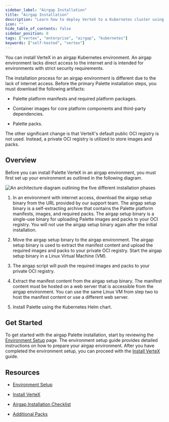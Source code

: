 ```yaml
---
sidebar_label: "Airgap Installation"
title: "Airgap Installation"
description: "Learn how to deploy VerteX to a Kubernetes cluster using a Helm Chart."
icon: ""
hide_table_of_contents: false
sidebar_position: 0
tags: ["vertex", "enterprise", "airgap", "kubernetes"]
keywords: ["self-hosted", "vertex"]
---
```


You can install VerteX in an airgap Kubernetes environment. An airgap environment lacks direct access to the internet
and is intended for environments with strict security requirements.

The installation process for an airgap environment is different due to the lack of internet access. Before the primary
Palette installation steps, you must download the following artifacts:

- Palette platform manifests and required platform packages.

- Container images for core platform components and third-party dependencies.

- Palette packs.

The other significant change is that VerteX's default public OCI registry is not used. Instead, a private OCI registry
is utilized to store images and packs.

## Overview

Before you can install Palette VerteX in an airgap environment, you must first set up your environment as outlined in
the following diagram.

![An architecture diagram outlining the five different installation phases](/enterprise-version_air-gap-repo_overview-order-diagram.webp)

1. In an environment with internet access, download the airgap setup binary from the URL provided by our support team.
   The airgap setup binary is a self-extracting archive that contains the Palette platform manifests, images, and
   required packs. The airgap setup binary is a single-use binary for uploading Palette images and packs to your OCI
   registry. You will not use the airgap setup binary again after the initial installation.

2. Move the airgap setup binary to the airgap environment. The airgap setup binary is used to extract the manifest
   content and upload the required images and packs to your private OCI registry. Start the airgap setup binary in a
   Linux Virtual Machine (VM).

3. The airgap script will push the required images and packs to your private OCI registry.

4. Extract the manifest content from the airgap setup binary. The manifest content must be hosted on a web server that
   is accessible from the airgap environment. You can use the same Linux VM from step two to host the manifest content
   or use a different web server.

5. Install Palette using the Kubernetes Helm chart.

## Get Started

To get started with the airgap Palette installation, start by reviewing the
[Environment Setup](./kubernetes-airgap-instructions.md) page. The environment setup guide provides detailed
instructions on how to prepare your airgap environment. After you have completed the environment setup, you can proceed
with the [Install VerteX](./install.md) guide.

## Resources

- [Environment Setup](kubernetes-airgap-instructions.md)

- [Install VerteX](./install.md)

- [Airgap Installation Checklist](checklist.md)

- [Additional Packs](../../airgap/supplemental-packs.md)
